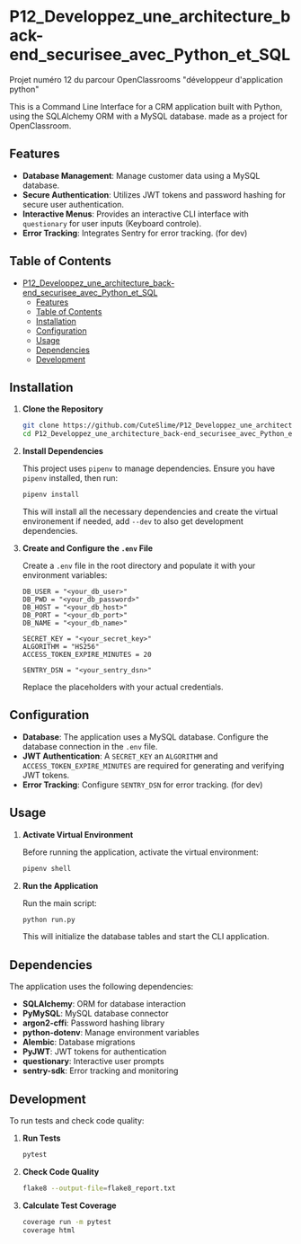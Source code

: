 
# P12_Developpez_une_architecture_back-end_securisee_avec_Python_et_SQL

Projet numéro 12 du parcour OpenClassrooms "développeur d'application python"

This is a Command Line Interface for a CRM application built with Python, using the SQLAlchemy ORM with a MySQL database. made as a project for OpenClassroom.

## Features

- **Database Management**: Manage customer data using a MySQL database.
- **Secure Authentication**: Utilizes JWT tokens and password hashing for secure user authentication.
- **Interactive Menus**: Provides an interactive CLI interface with `questionary` for user inputs (Keyboard controle).
- **Error Tracking**: Integrates Sentry for error tracking. (for dev)

## Table of Contents

- [P12\_Developpez\_une\_architecture\_back-end\_securisee\_avec\_Python\_et\_SQL](#p12_developpez_une_architecture_back-end_securisee_avec_python_et_sql)
  - [Features](#features)
  - [Table of Contents](#table-of-contents)
  - [Installation](#installation)
  - [Configuration](#configuration)
  - [Usage](#usage)
  - [Dependencies](#dependencies)
  - [Development](#development)

## Installation

1. **Clone the Repository**

   ```bash
   git clone https://github.com/CuteSlime/P12_Developpez_une_architecture_back-end_securisee_avec_Python_et_SQL.git
   cd P12_Developpez_une_architecture_back-end_securisee_avec_Python_et_SQL
   ```

2. **Install Dependencies**

   This project uses `pipenv` to manage dependencies. Ensure you have `pipenv` installed, then run:

   ```bash
   pipenv install
   ```

   This will install all the necessary dependencies and create the virtual environement if needed, add `--dev` to also get development dependencies.

3. **Create and Configure the `.env` File**

   Create a `.env` file in the root directory and populate it with your environment variables:

   ```env
   DB_USER = "<your_db_user>"
   DB_PWD = "<your_db_password>"
   DB_HOST = "<your_db_host>"
   DB_PORT = "<your_db_port>"
   DB_NAME = "<your_db_name>"

   SECRET_KEY = "<your_secret_key>"
   ALGORITHM = "HS256"
   ACCESS_TOKEN_EXPIRE_MINUTES = 20

   SENTRY_DSN = "<your_sentry_dsn>"
   ```

   Replace the placeholders with your actual credentials.

## Configuration

- **Database**: The application uses a MySQL database. Configure the database connection in the `.env` file.
- **JWT Authentication**: A `SECRET_KEY` an `ALGORITHM` and `ACCESS_TOKEN_EXPIRE_MINUTES` are required for generating and verifying JWT tokens.
- **Error Tracking**: Configure `SENTRY_DSN` for error tracking. (for dev)

## Usage

1. **Activate Virtual Environment**

   Before running the application, activate the virtual environment:

   ```bash
   pipenv shell
   ```

2. **Run the Application**

   Run the main script:

   ```bash
   python run.py
   ```

   This will initialize the database tables and start the CLI application.

## Dependencies

The application uses the following dependencies:

- **SQLAlchemy**: ORM for database interaction
- **PyMySQL**: MySQL database connector
- **argon2-cffi**: Password hashing library
- **python-dotenv**: Manage environment variables
- **Alembic**: Database migrations
- **PyJWT**: JWT tokens for authentication
- **questionary**: Interactive user prompts
- **sentry-sdk**: Error tracking and monitoring

## Development

To run tests and check code quality:

1. **Run Tests**

   ```bash
   pytest
   ```

2. **Check Code Quality**

   ```bash
   flake8 --output-file=flake8_report.txt 
   ```

3. **Calculate Test Coverage**

   ```bash
   coverage run -m pytest
   coverage html
   ```
